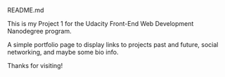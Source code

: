 README.md

This is my Project 1 for the Udacity Front-End Web Development Nanodegree program.  

A simple portfolio page to display links to projects past and future, social networking, and maybe some bio info.

Thanks for visiting!